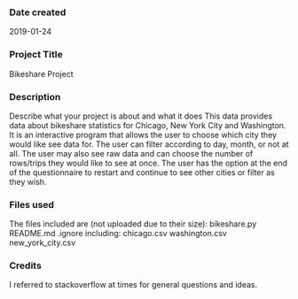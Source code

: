 ### Date created

2019-01-24

### Project Title
Bikeshare Project

### Description
Describe what your project is about and what it does
This data provides data about bikeshare statistics for Chicago, New York City and Washington.
It is an interactive program that allows the user to choose which city they would like
see data for. The user can filter according to day, month, or not at all. The user may
also see raw data and can choose the number of rows/trips they would like to see at once.
The user has the option at the end of the questionnaire to restart and continue to see other
cities or filter as they wish.

### Files used
The files included are (not uploaded due to their size):
bikeshare.py
README.md
.ignore including:
  chicago.csv
  washington.csv
  new_york_city.csv

### Credits
I referred to stackoverflow at times for general questions and ideas.
